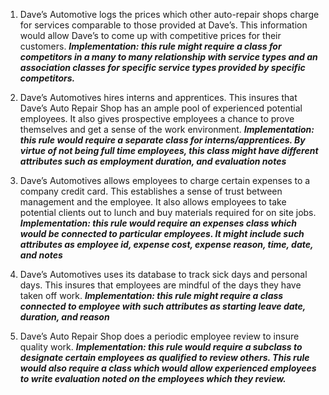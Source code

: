 1) Dave’s Automotive logs the prices which other auto-repair shops charge for services comparable to those provided at Dave’s. This information would allow Dave’s to come up with competitive prices for their customers. 
***Implementation: this rule might require a class for competitors in a many to many relationship with service types and an association classes for specific service types provided by specific competitors.*** 
	
2) Dave’s Automotives hires interns and apprentices. This insures that Dave’s Auto Repair Shop has an ample pool of experienced potential employees. It also gives prospective employees a chance to prove themselves and get a sense of the work environment.
***Implementation: this rule would require a separate class for interns/apprentices. By virtue of not being full time employees, this class might have different attributes such as employment duration, and evaluation notes*** 

3) Dave’s Automotives allows employees to charge certain expenses to a company credit card. This establishes a sense of trust between management and the employee. It also allows employees to take potential clients out to lunch and buy materials required for on site jobs.
***Implementation: this rule would require an expenses class which would be connected to particular employees. It might include such attributes as employee id, expense cost, expense reason, time, date, and notes*** 

4) Dave’s Automotives uses its database to track sick days and personal days. This insures that employees are mindful of the days they have taken off work.
***Implementation: this rule might require a class connected to employee with such attributes as starting leave date, duration, and reason*** 

5) Dave’s Auto Repair Shop does a periodic employee review to insure quality work.
***Implementation: this rule would require a subclass to designate certain employees as qualified to review others. This rule would also require a class which would allow experienced employees to write evaluation noted on the employees which they review.***
